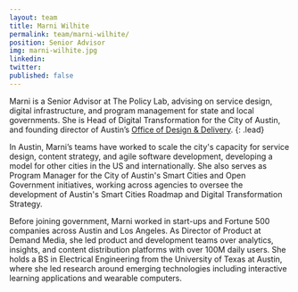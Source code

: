 ```yaml
---
layout: team
title: Marni Wilhite
permalink: team/marni-wilhite/
position: Senior Advisor
img: marni-wilhite.jpg
linkedin:
twitter:
published: false
---
```


Marni is a Senior Advisor at The Policy Lab, advising on service design, digital infrastructure, and program management for state and local governments. She is Head of Digital Transformation for the City of Austin, and founding director of Austin’s [Office of Design & Delivery](https://odd.austintexas.io/).
{: .lead}

In Austin, Marni’s teams have worked to scale the city's capacity for service design, content strategy, and agile software development, developing a model for other cities in the US and internationally. She also serves as Program Manager for the City of Austin's Smart Cities and Open Government initiatives, working across agencies to oversee the development of Austin's Smart Cities Roadmap and Digital Transformation Strategy.

Before joining government, Marni worked in start-ups and Fortune 500 companies across Austin and Los Angeles. As Director of Product at Demand Media, she led product and development teams over analytics, insights, and content distribution platforms with over 100M daily users. She holds a BS in Electrical Engineering from the University of Texas at Austin, where she led research around emerging technologies including interactive learning applications and wearable computers.

